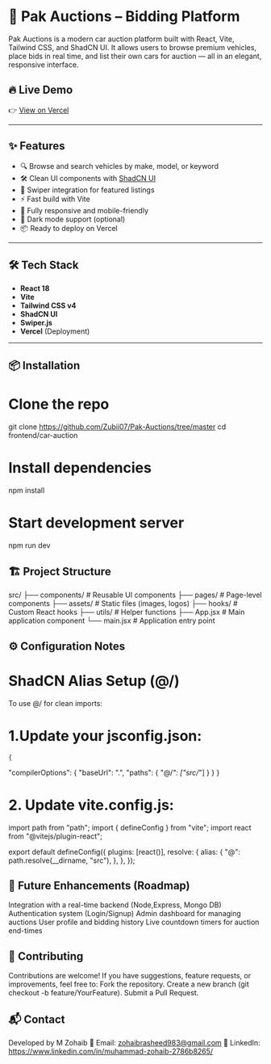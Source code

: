 # 🚗 Pak Auctions – Bidding  Platform

Pak Auctions is a modern car auction platform built with React, Vite, Tailwind CSS, and ShadCN UI. It allows users to browse premium vehicles, place bids in real time, and list their own cars for auction — all in an elegant, responsive interface.

## 🔥 Live Demo

👉 [View on Vercel](https://your-deployment-url.vercel.app)

---

## ✨ Features

- 🔍 Browse and search vehicles by make, model, or keyword
- 🛠 Clean UI components with [ShadCN UI](https://ui.shadcn.com)
- 🔄 Swiper integration for featured listings
- ⚡ Fast build with Vite
- 📱 Fully responsive and mobile-friendly
- 🌙 Dark mode support (optional)
- 📦 Ready to deploy on Vercel

---

## 🛠️ Tech Stack

- **React 18**
- **Vite**
- **Tailwind CSS v4**
- **ShadCN UI**
- **Swiper.js**
- **Vercel** (Deployment)

---

## 📦 Installation


# Clone the repo
git clone https://github.com/Zubii07/Pak-Auctions/tree/master
cd frontend/car-auction

# Install dependencies
npm install

# Start development server
npm run dev


## 🏗️ Project Structure

src/
├── components/     # Reusable UI components
├── pages/          # Page-level components
├── assets/         # Static files (images, logos)
├── hooks/          # Custom React hooks
├── utils/          # Helper functions
├── App.jsx         # Main application component
└── main.jsx        # Application entry point


## ⚙️ Configuration Notes

# ShadCN Alias Setup (@/)
To use @/ for clean imports:

  # 1.Update your jsconfig.json:
    {
  "compilerOptions": {
    "baseUrl": ".",
    "paths": {
      "@/*": ["src/*"]
    }
  }
}


# 2. Update vite.config.js:
  import path from "path";
  import { defineConfig } from "vite";
  import react from "@vitejs/plugin-react";

   export default defineConfig({
    plugins: [react()],
    resolve: {
    alias: {
      "@": path.resolve(__dirname, "src"),
    },
  },
});


## 🧩 Future Enhancements (Roadmap)

   Integration with a real-time backend (Node,Express, Mongo DB)
   Authentication system (Login/Signup)
   Admin dashboard for managing auctions
   User profile and bidding history
   Live countdown timers for auction end-times

## 🤝 Contributing

   Contributions are welcome!
   If you have suggestions, feature requests, or improvements, feel free to:
     Fork the repository.
     Create a new branch (git checkout -b feature/YourFeature).
     Submit a Pull Request.


## 📬 Contact

   Developed by M Zohaib
  📧 Email: zohaibrasheed983@gmail.com
  💼 LinkedIn: https://www.linkedin.com/in/muhammad-zohaib-2786b8265/
